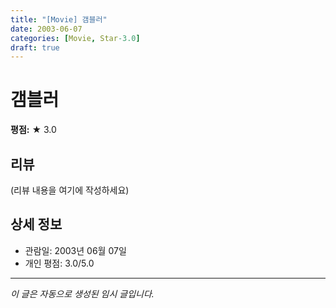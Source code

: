 ```yaml
---
title: "[Movie] 갬블러"
date: 2003-06-07
categories: [Movie, Star-3.0]
draft: true
---
```


# 갬블러

**평점:** ★ 3.0

## 리뷰

(리뷰 내용을 여기에 작성하세요)

## 상세 정보

- 관람일: 2003년 06월 07일
- 개인 평점: 3.0/5.0

---

*이 글은 자동으로 생성된 임시 글입니다.*
